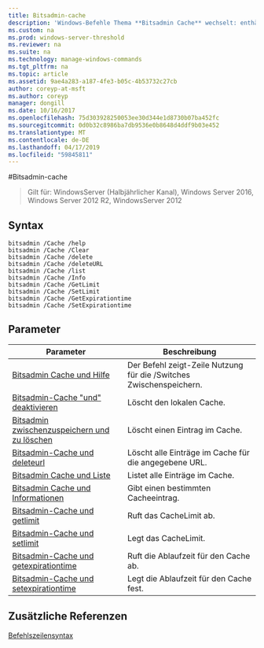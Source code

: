 ```yaml
---
title: Bitsadmin-cache
description: 'Windows-Befehle Thema **Bitsadmin Cache** wechselt: enthält eine Liste mit den Bitsadmin/Cache-switches'
ms.custom: na
ms.prod: windows-server-threshold
ms.reviewer: na
ms.suite: na
ms.technology: manage-windows-commands
ms.tgt_pltfrm: na
ms.topic: article
ms.assetid: 9ae4a283-a187-4fe3-b05c-4b53732c27cb
author: coreyp-at-msft
ms.author: coreyp
manager: dongill
ms.date: 10/16/2017
ms.openlocfilehash: 75d303928250053ee30d344e1d8730b07ba452fc
ms.sourcegitcommit: 0d0b32c8986ba7db9536e0b8648d4ddf9b03e452
ms.translationtype: MT
ms.contentlocale: de-DE
ms.lasthandoff: 04/17/2019
ms.locfileid: "59845811"
---
```

#<a name="bitsadmin-cache"></a>Bitsadmin-cache

>Gilt für: WindowsServer (Halbjährlicher Kanal), Windows Server 2016, Windows Server 2012 R2, WindowsServer 2012

## <a name="syntax"></a>Syntax

```
bitsadmin /Cache /help
bitsadmin /Cache /Clear
bitsadmin /Cache /delete
bitsadmin /Cache /deleteURL
bitsadmin /Cache /list
bitsadmin /Cache /Info
bitsadmin /Cache /GetLimit
bitsadmin /Cache /SetLimit
bitsadmin /Cache /GetExpirationtime
bitsadmin /Cache /SetExpirationtime
```

## <a name="parameters"></a>Parameter

|Parameter|Beschreibung|
|-------|--------|
|[Bitsadmin Cache und Hilfe](bitsadmin-cache-and-help.md)|Der Befehl zeigt\-Zeile Nutzung für die \/Switches Zwischenspeichern.|
|[Bitsadmin-Cache "und" deaktivieren](bitsadmin-cache-clear.md)|Löscht den lokalen Cache.|
|[Bitsadmin zwischenzuspeichern und zu löschen](bitsadmin-cache-and-delete.md)|Löscht einen Eintrag im Cache.|
|[Bitsadmin-Cache und deleteurl](bitsadmin-cache-and-deleteurl.md)|Löscht alle Einträge im Cache für die angegebene URL.|
|[Bitsadmin Cache und Liste](bitsadmin-cache-and-list.md)|Listet alle Einträge im Cache.|
|[Bitsadmin Cache und Informationen](bitsadmin-cache-and-info.md)|Gibt einen bestimmten Cacheeintrag.|
|[Bitsadmin-Cache und getlimit](bitsadmin-cache-and-getlimit.md)|Ruft das CacheLimit ab.|
|[Bitsadmin-Cache und setlimit](bitsadmin-cache-and-setlimit.md)|Legt das CacheLimit.|
|[Bitsadmin-Cache und getexpirationtime](bitsadmin-cache-and-getexpirationtime.md)|Ruft die Ablaufzeit für den Cache ab.|
|[Bitsadmin-Cache und setexpirationtime](bitsadmin-cache-and-setexpirationtime.md)|Legt die Ablaufzeit für den Cache fest.|

## <a name="additional-references"></a>Zusätzliche Referenzen
[Befehlszeilensyntax](command-line-syntax-key.md)


